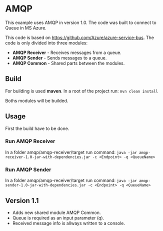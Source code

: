# AMQP

This example uses AMQP in version 1.0. The code was built to connect to Queue in MS Azure.

This code is based on https://github.com/Azure/azure-service-bus. The 
code is only divided into three modules:
* **AMQP Receiver** - Receives messages from a queue.
* **AMQP Sender** - Sends messages to a queue.
* **AMQP Common** - Shared parts between the modules.

## Build
For building is used **maven**. In a root of the project run:
`mvn clean install`

Boths modules will be builded.

## Usage
First the build have to be done.
### Run AMQP Receiver
In a folder amqp/amqp-receiver/target run command:
`java -jar amqp-receiver-1.0-jar-with-dependencies.jar -c <Endpoint> -q <QueueName>`
### Run AMQP Sender
In a folder amqp/amqp-receiver/target run command:
`java -jar amqp-sender-1.0-jar-with-dependencies.jar -c <Endpoint> -q <QueueName>`

## Version 1.1
* Adds new shared module AMQP Common.
* Queue is required as an input parameter (q).
* Received message info is allways written to a console.